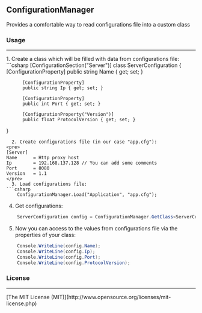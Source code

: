 ## ConfigurationManager

Provides a comfortable way to read configurations file into a custom class

### Usage
<hr />
  1. Create a class which will be filled with data from configurations file:
```csharp
[ConfigurationSection("Server")]
class ServerConfiguration 
{
          [ConfigurationProperty]
          public string Name { get; set; }
        
          [ConfigurationProperty]
          public string Ip { get; set; }
        
          [ConfigurationProperty]
          public int Port { get; set; }
        
          [ConfigurationProperty("Version")]
          public float ProtocolVersion { get; set; }
}
```
  2. Create configurations file (in our case "app.cfg"):
<pre>
[Server]
Name      = Http proxy host
Ip		  = 192.168.137.128 // You can add some comments
Port	  = 8080
Version	  = 1.1
</pre>  
  3. Load configurations file:
```csharp
    ConfigurationManager.Load("Application", "app.cfg");
```
  4. Get configurations:
```csharp
    ServerConfiguration config = ConfigurationManager.GetClass<ServerConfiguration>("Application");
```
  5. Now you can access to the values from configurations file via the properties of your class:
```csharp
    Console.WriteLine(config.Name);
    Console.WriteLine(config.Ip);
    Console.WriteLine(config.Port);
    Console.WriteLine(config.ProtocolVersion);
```

### License
<hr />
[The MIT License (MIT)](http://www.opensource.org/licenses/mit-license.php)





